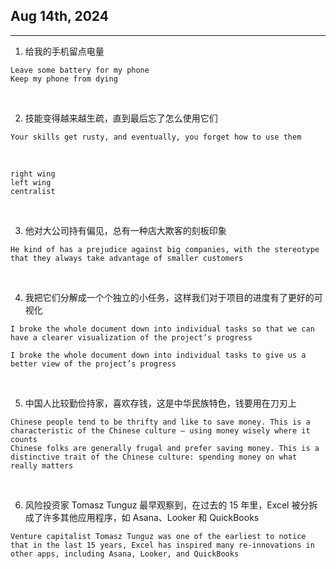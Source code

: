 ## Aug 14th, 2024

<hr>

1. 给我的手机留点电量
```
Leave some battery for my phone
Keep my phone from dying

```
&nbsp;

2. 技能变得越来越生疏，直到最后忘了怎么使用它们
```
Your skills get rusty, and eventually, you forget how to use them
```

&nbsp;

```
right wing
left wing
centralist
```

&nbsp;

3. 他对大公司持有偏见，总有一种店大欺客的刻板印象
```
He kind of has a prejudice against big companies, with the stereotype that they always take advantage of smaller customers
```

&nbsp;

4. 我把它们分解成一个个独立的小任务，这样我们对于项目的进度有了更好的可视化
```
I broke the whole document down into individual tasks so that we can have a clearer visualization of the project’s progress

I broke the whole document down into individual tasks to give us a better view of the project’s progress
````
&nbsp;

5. 中国人比较勤俭持家，喜欢存钱，这是中华民族特色，钱要用在刀刃上
```
Chinese people tend to be thrifty and like to save money. This is a characteristic of the Chinese culture — using money wisely where it counts
Chinese folks are generally frugal and prefer saving money. This is a distinctive trait of the Chinese culture: spending money on what really matters
```

&nbsp;

6. 风险投资家 Tomasz Tunguz 最早观察到，在过去的 15 年里，Excel 被分拆成了许多其他应用程序，如 Asana、Looker 和 QuickBooks
```
Venture capitalist Tomasz Tunguz was one of the earliest to notice that in the last 15 years, Excel has inspired many re-innovations in other apps, including Asana, Looker, and QuickBooks
```






